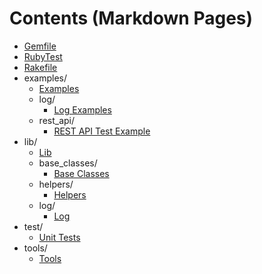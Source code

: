 # Contents (Markdown Pages)

   - [Gemfile](./Gemfile.md)
   - [RubyTest](./README.md)
   - [Rakefile](./Rakefile.md)
   - examples/
     - [Examples](./examples/Examples.md)
     - log/
       - [Log Examples](./examples/log/Log.md)
     - rest_api/
       - [REST API Test Example](./examples/rest_api/RestAPI.md)
   - lib/
     - [Lib](./lib/Lib.md)
     - base_classes/
       - [Base Classes](./lib/base_classes/BaseClasses.md)
     - helpers/
       - [Helpers](./lib/helpers/Helpers.md)
     - log/
       - [Log](./lib/log/Log.md)
   - test/
     - [Unit Tests](./test/Test.md)
   - tools/
     - [Tools](./tools/Tools.md)
